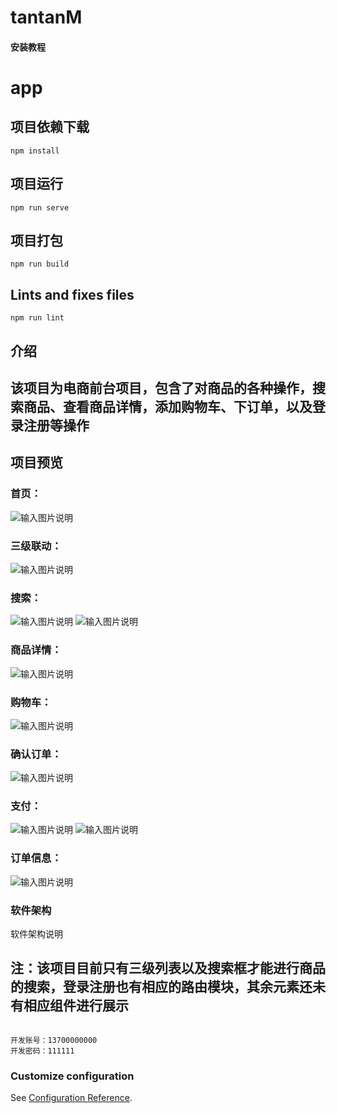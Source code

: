 # tantanM

#### 安装教程

# app

## 项目依赖下载
```
npm install
```

## 项目运行
```
npm run serve
```

## 项目打包
```
npm run build
```

## Lints and fixes files
```
npm run lint
```

## 介绍
## 该项目为电商前台项目，包含了对商品的各种操作，搜索商品、查看商品详情，添加购物车、下订单，以及登录注册等操作

## 项目预览
### 首页：
![输入图片说明](preview/%E9%A6%96%E9%A1%B5.png)

### 三级联动：
![输入图片说明](preview/%E4%B8%89%E7%BA%A7%E8%81%94%E5%8A%A8.png)

### 搜索：
![输入图片说明](preview/%E6%90%9C%E7%B4%A2.png)
![输入图片说明](preview/%E5%95%86%E5%93%81%E5%B1%95%E7%A4%BA.png)

### 商品详情：
![输入图片说明](preview/%E5%95%86%E5%93%81%E8%AF%A6%E6%83%85.png)

### 购物车：
![输入图片说明](preview/%E8%B4%AD%E7%89%A9%E8%BD%A6.png)

### 确认订单：
![输入图片说明](preview/%E8%AE%A2%E5%8D%95.png)

### 支付：
![输入图片说明](preview/%E6%94%AF%E4%BB%98%E9%A1%B5%E9%9D%A2.png)
![输入图片说明](preview/%E6%94%AF%E4%BB%98%E6%88%90%E5%8A%9F.png)

### 订单信息：
![输入图片说明](preview/%E8%AE%A2%E5%8D%95%E4%BF%A1%E6%81%AF.png)

### 软件架构
软件架构说明


## 注：该项目目前只有三级列表以及搜索框才能进行商品的搜索，登录注册也有相应的路由模块，其余元素还未有相应组件进行展示
```

开发账号：13700000000
开发密码：111111
```

### Customize configuration
See [Configuration Reference](https://cli.vuejs.org/config/).